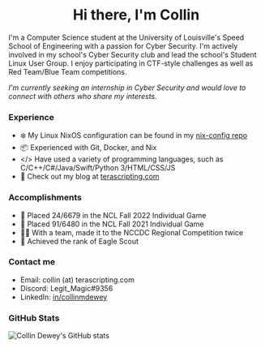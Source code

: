 <h1 align="center">Hi there, I'm Collin</h1>

I'm a Computer Science student at the University of Louisville's Speed School of Engineering with a passion for Cyber Security.
I'm actively involved in my school's Cyber Security club and lead the school's Student Linux User Group.
I enjoy participating in CTF-style challenges as well as Red Team/Blue Team competitions.

*I'm currently seeking an internship in Cyber Security and would love to connect with others who share my interests.*

### Experience
- ❄️ My Linux NixOS configuration can be found in my [nix-config repo](https://github.com/LegitMagic/nix-config)
- 📦 Experienced with Git, Docker, and Nix
- </> Have used a variety of programming languages, such as C/C++/C#/Java/Swift/Python 3/HTML/CSS/JS
- 📖 Check out my blog at [terascripting.com](https://terascripting.com/)

### Accomplishments
- 🏅 Placed 24/6679 in the NCL Fall 2022 Individual Game
- 🏅 Placed 91/6480 in the NCL Fall 2021 Individual Game
- 👨‍💻 With a team, made it to the NCCDC Regional Competition twice
- 🦅 Achieved the rank of Eagle Scout

### Contact me

- Email: collin (at) terascripting.com
- Discord: Legit_Magic#9356
- LinkedIn: [in/collinmdewey](https://www.linkedin.com/in/collinmdewey/)

### GitHub Stats

![Collin Dewey's GitHub stats](https://github-readme-stats.vercel.app/api?username=LegitMagic&show_icons=true&theme=transparent)
